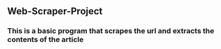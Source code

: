 ## Web-Scraper-Project

### This is a basic program that scrapes the url and extracts the contents of the article
